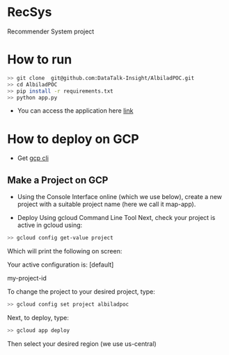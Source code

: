 # RecSys
Recommender System project

# How to run

```bash
>> git clone  git@github.com:DataTalk-Insight/AlbiladPOC.git
>> cd AlbiladPOC
>> pip install -r requirements.txt
>> python app.py
```
- You can access the application here [link]( http://127.0.0.1:8050/)

# How to deploy on GCP
- Get [gcp cli](https://cloud.google.com/sdk/docs/quickstart)

## Make a Project on GCP
- Using  the Console Interface online (which we use below), create a new project with a suitable project name (here we call it map-app).

- Deploy Using gcloud Command Line Tool
Next, check your project is active in gcloud using:

```bash
>> gcloud config get-value project
```
Which will print the following on screen:

Your active configuration is: [default]

my-project-id

To change the project to your desired project, type:

```bash
>> gcloud config set project albiladpoc
```
Next, to deploy, type:

```bash
>> gcloud app deploy
```
Then select your desired region (we use us-central)